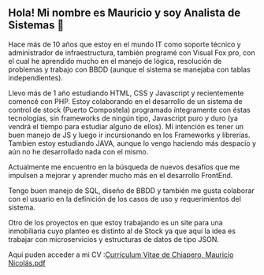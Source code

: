 ## Hola! Mi nombre es Mauricio y soy Analista de Sistemas 👋
Hace más de 10 años que estoy en el mundo IT como soporte técnico y administrador de infraestructura, también programé con Visual Fox pro, con el cual he aprendido mucho en el manejo de lógica, resolución de problemas y trabajo con BBDD (aunque el sistema se manejaba con tablas independientes).

Llevo más de 1 año estudiando HTML, CSS y Javascript y recientemente comencé con PHP. Estoy colaborando en el desarrollo de un sistema de control de stock (Puerto Compostela) programado íntegramente con éstas tecnologías, sin frameworks de ningún tipo, Javascript puro y duro (ya vendrá el tiempo para estudiar alguno de ellos). 
Mi intención es tener un buen manejo de JS y luego ir incursionando en los Frameworks y librerías.
Tambien estoy estudiando JAVA, aunque lo vengo haciendo más despacio y aún no he desarrollado nada con el mismo.

Actualmente me encuentro en la búsqueda de nuevos desafíos que me impulsen a mejorar y aprender mucho más en el desarrollo FrontEnd.

Tengo buen manejo de SQL, diseño de BBDD y también me gusta colaborar con el usuario en la definición de los casos de uso y requerimientos del sistema.

Otro de los proyectos en que estoy trabajando es un site para una inmobiliaria cuyo planteo es distinto al de Stock ya que aquí la idea es trabajar con microservicios y estructuras de datos de tipo JSON.

Aquí puden acceder a mi CV :[Currículum Vitae de Chiapero, Mauricio Nicolás.pdf](https://github.com/user-attachments/files/16462017/Curriculum.Vitae.de.Chiapero.Mauricio.Nicolas_2024.pdf)
